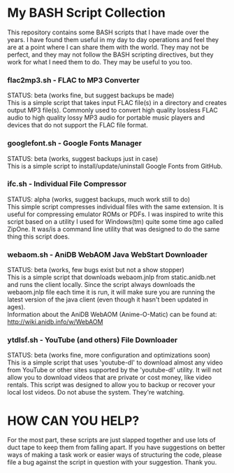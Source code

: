 # My BASH Script Collection  
This repository contains some BASH scripts that I have made over the years. I have found them useful in my day to day operations and feel they are at a point where I can share them with the world. They may not be perfect, and they may not follow the BASH scripting directives, but they work for what I need them to do. They may be useful to you too.

### flac2mp3.sh - FLAC to MP3 Converter  
STATUS: beta (works fine, but suggest backups be made)  
This is a simple script that takes input FLAC file(s) in a directory and creates output MP3 file(s). Commonly used to convert high quality lossless FLAC audio to high quality lossy MP3 audio for portable music players and devices that do not support the FLAC file format.

### googlefont.sh - Google Fonts Manager  
STATUS: beta (works, suggest backups just in case)  
This is a simple script to install/update/uninstall Google Fonts from GitHub.

### ifc.sh - Individual File Compressor  
STATUS: alpha (works, suggest backups, much work still to do)  
This simple script compresses individual files with the same extension. It is useful for compressing emulator ROMs or PDFs. I was inspired to write this script based on a utility I used for Windows(tm) quite some time ago called ZipOne. It was/is a command line utility that was designed to do the same thing this script does.

### webaom.sh - AniDB WebAOM Java WebStart Downloader  
STATUS: beta (works, few bugs exist but not a show stopper)  
This is a simple script that downloads webaom.jnlp from static.anidb.net and runs the client locally. Since the script always downloads the webaom.jnlp file each time it is run, it will make sure you are running the latest version of the java client (even though it hasn't been updated in ages).  
Information about the AniDB WebAOM (Anime-O-Matic) can be found at: http://wiki.anidb.info/w/WebAOM

### ytdlsf.sh - YouTube (and others) File Downloader  
STATUS: beta (works fine, more configuration and optimizations soon)  
This is a simple script that uses 'youtube-dl' to download almost any video from YouTube or other sites supported by the 'youtube-dl' utility. It will not allow you to download videos that are private or cost money, like video rentals. This script was designed to allow you to backup or recover your local lost videos. Do not abuse the system. They're watching.

# HOW CAN YOU HELP?
For the most part, these scripts are just slapped together and use lots of duct tape to keep them from falling apart. If you have suggestions on better ways of making a task work or easier ways of structuring the code, please file a bug against the script in question with your suggestion. Thank you.
